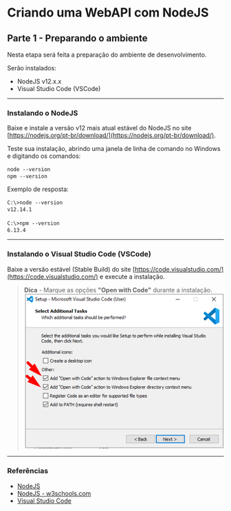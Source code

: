# Criando uma WebAPI com NodeJS

## Parte 1 - Preparando o ambiente

Nesta etapa será feita a preparação do ambiente de desenvolvimento.

Serão instalados:
   - NodeJS v12.x.x
   - Visual Studio Code (VSCode)


---
### Instalando o NodeJS

Baixe e instale a versão v12 mais atual estável do NodeJS no site [https://nodejs.org/pt-br/download/](https://nodejs.org/pt-br/download/).

Teste sua instalação, abrindo uma janela de linha de comando no Windows e digitando os comandos:
```console
node --version
npm --version
```

Exemplo de resposta:
```console
C:\>node --version
v12.14.1

C:\>npm --version
6.13.4
```


---
### Instalando o Visual Studio Code (VSCode)

Baixe a versão estável (Stable Build) do site [https://code.visualstudio.com/](https://code.visualstudio.com/) e execute a instalação.

> **Dica** - Marque as opções **"Open with Code"** durante a instalação.
> ![Dica instalação VSCode](./assets/vscode-01.png)


---
### Referências
 
 - [NodeJS](https://nodejs.org/en/)
 - [NodeJS - w3schools.com](https://www.w3schools.com/nodejs/default.asp)
  - [Visual Studio Code](https://code.visualstudio.com)
